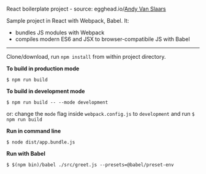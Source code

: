 React boilerplate project - source: egghead.io/[Andy Van Slaars](https://github.com/avanslaars)

Sample project in React with Webpack, Babel. It: 
* bundles JS modules with Webpack
* compiles modern ES6 and JSX to browser-compatibile JS with Babel

---

Clone/download, run `npm install` from within project directory.  

**To build in production mode**  

`$ npm run build`

**To build in development mode**  

`$ npm run build -- --mode development`  
   
or: change the `mode` flag inside `webpack.config.js` to `development` and run `$ npm run build`  

**Run in command line**  

`$ node dist/app.bundle.js`  

**Run with Babel**  

`$ $(npm bin)/babel ./src/greet.js --presets=@babel/preset-env`  
